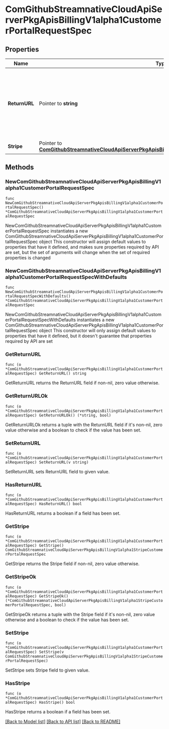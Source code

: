 # ComGithubStreamnativeCloudApiServerPkgApisBillingV1alpha1CustomerPortalRequestSpec

## Properties

Name | Type | Description | Notes
------------ | ------------- | ------------- | -------------
**ReturnURL** | Pointer to **string** | The default URL to redirect customers to when they click on the portal’s link to return to your website. | [optional] 
**Stripe** | Pointer to [**ComGithubStreamnativeCloudApiServerPkgApisBillingV1alpha1StripeCustomerPortalRequestSpec**](ComGithubStreamnativeCloudApiServerPkgApisBillingV1alpha1StripeCustomerPortalRequestSpec.md) |  | [optional] 

## Methods

### NewComGithubStreamnativeCloudApiServerPkgApisBillingV1alpha1CustomerPortalRequestSpec

`func NewComGithubStreamnativeCloudApiServerPkgApisBillingV1alpha1CustomerPortalRequestSpec() *ComGithubStreamnativeCloudApiServerPkgApisBillingV1alpha1CustomerPortalRequestSpec`

NewComGithubStreamnativeCloudApiServerPkgApisBillingV1alpha1CustomerPortalRequestSpec instantiates a new ComGithubStreamnativeCloudApiServerPkgApisBillingV1alpha1CustomerPortalRequestSpec object
This constructor will assign default values to properties that have it defined,
and makes sure properties required by API are set, but the set of arguments
will change when the set of required properties is changed

### NewComGithubStreamnativeCloudApiServerPkgApisBillingV1alpha1CustomerPortalRequestSpecWithDefaults

`func NewComGithubStreamnativeCloudApiServerPkgApisBillingV1alpha1CustomerPortalRequestSpecWithDefaults() *ComGithubStreamnativeCloudApiServerPkgApisBillingV1alpha1CustomerPortalRequestSpec`

NewComGithubStreamnativeCloudApiServerPkgApisBillingV1alpha1CustomerPortalRequestSpecWithDefaults instantiates a new ComGithubStreamnativeCloudApiServerPkgApisBillingV1alpha1CustomerPortalRequestSpec object
This constructor will only assign default values to properties that have it defined,
but it doesn't guarantee that properties required by API are set

### GetReturnURL

`func (o *ComGithubStreamnativeCloudApiServerPkgApisBillingV1alpha1CustomerPortalRequestSpec) GetReturnURL() string`

GetReturnURL returns the ReturnURL field if non-nil, zero value otherwise.

### GetReturnURLOk

`func (o *ComGithubStreamnativeCloudApiServerPkgApisBillingV1alpha1CustomerPortalRequestSpec) GetReturnURLOk() (*string, bool)`

GetReturnURLOk returns a tuple with the ReturnURL field if it's non-nil, zero value otherwise
and a boolean to check if the value has been set.

### SetReturnURL

`func (o *ComGithubStreamnativeCloudApiServerPkgApisBillingV1alpha1CustomerPortalRequestSpec) SetReturnURL(v string)`

SetReturnURL sets ReturnURL field to given value.

### HasReturnURL

`func (o *ComGithubStreamnativeCloudApiServerPkgApisBillingV1alpha1CustomerPortalRequestSpec) HasReturnURL() bool`

HasReturnURL returns a boolean if a field has been set.

### GetStripe

`func (o *ComGithubStreamnativeCloudApiServerPkgApisBillingV1alpha1CustomerPortalRequestSpec) GetStripe() ComGithubStreamnativeCloudApiServerPkgApisBillingV1alpha1StripeCustomerPortalRequestSpec`

GetStripe returns the Stripe field if non-nil, zero value otherwise.

### GetStripeOk

`func (o *ComGithubStreamnativeCloudApiServerPkgApisBillingV1alpha1CustomerPortalRequestSpec) GetStripeOk() (*ComGithubStreamnativeCloudApiServerPkgApisBillingV1alpha1StripeCustomerPortalRequestSpec, bool)`

GetStripeOk returns a tuple with the Stripe field if it's non-nil, zero value otherwise
and a boolean to check if the value has been set.

### SetStripe

`func (o *ComGithubStreamnativeCloudApiServerPkgApisBillingV1alpha1CustomerPortalRequestSpec) SetStripe(v ComGithubStreamnativeCloudApiServerPkgApisBillingV1alpha1StripeCustomerPortalRequestSpec)`

SetStripe sets Stripe field to given value.

### HasStripe

`func (o *ComGithubStreamnativeCloudApiServerPkgApisBillingV1alpha1CustomerPortalRequestSpec) HasStripe() bool`

HasStripe returns a boolean if a field has been set.


[[Back to Model list]](../README.md#documentation-for-models) [[Back to API list]](../README.md#documentation-for-api-endpoints) [[Back to README]](../README.md)



